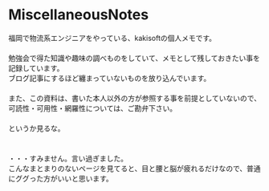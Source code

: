 # MiscellaneousNotes
福岡で物流系エンジニアをやっている、kakisoftの個人メモです。  
　  
勉強会で得た知識や趣味の調べものをしていて、メモとして残しておきたい事を記録しています。  
ブログ記事にするほど纏まっていないものを放り込んでいます。  
　  
また、この資料は、書いた本人以外の方が参照する事を前提としていないので、
可読性・可用性・網羅性については、ご勘弁下さい。  
　  
というか見るな。
　  　  
　  
　  
・・・すみません。言い過ぎました。  
こんなまとまりのないページを見てると、目と腰と脳が疲れるだけなので、普通にググった方がいいと思います。
